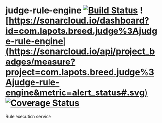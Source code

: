# judge-rule-engine [![Build Status](https://travis-ci.org/lapots/judge-rule-engine.svg?branch=master)](https://travis-ci.org/lapots/judge-rule-engine) ![https://sonarcloud.io/dashboard?id=com.lapots.breed.judge%3Ajudge-rule-engine](https://sonarcloud.io/api/project_badges/measure?project=com.lapots.breed.judge%3Ajudge-rule-engine&metric=alert_status#.svg) [![Coverage Status](https://coveralls.io/repos/github/lapots/judge-rule-engine/badge.svg?branch=master)](https://coveralls.io/github/lapots/judge-rule-engine?branch=master)

Rule execution service
